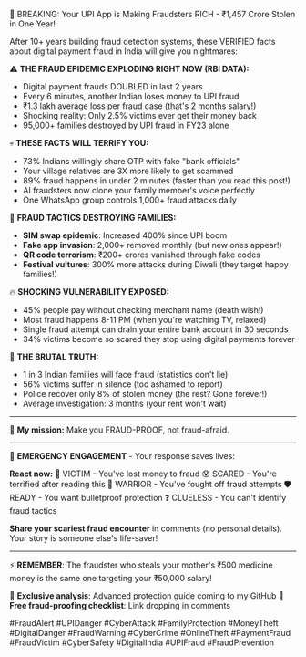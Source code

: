 🚨 BREAKING: Your UPI App is Making Fraudsters RICH - ₹1,457 Crore Stolen in One Year!

After 10+ years building fraud detection systems, these VERIFIED facts about digital payment fraud in India will give you nightmares:

⚠️ **THE FRAUD EPIDEMIC EXPLODING RIGHT NOW (RBI DATA):**

- Digital payment frauds DOUBLED in last 2 years
- Every 6 minutes, another Indian loses money to UPI fraud
- ₹1.3 lakh average loss per fraud case (that's 2 months salary!)
- Shocking reality: Only 2.5% victims ever get their money back
- 95,000+ families destroyed by UPI fraud in FY23 alone

💀 **THESE FACTS WILL TERRIFY YOU:**

- 73% Indians willingly share OTP with fake "bank officials"
- Your village relatives are 3X more likely to get scammed
- 89% fraud happens in under 2 minutes (faster than you read this post!)
- AI fraudsters now clone your family member's voice perfectly
- One WhatsApp group controls 1,000+ fraud attacks daily

🎯 **FRAUD TACTICS DESTROYING FAMILIES:**

- **SIM swap epidemic**: Increased 400% since UPI boom
- **Fake app invasion**: 2,000+ removed monthly (but new ones appear!)
- **QR code terrorism**: ₹200+ crores vanished through fake codes
- **Festival vultures**: 300% more attacks during Diwali (they target happy families!)

🔥 **SHOCKING VULNERABILITY EXPOSED:**

- 45% people pay without checking merchant name (death wish!)
- Most fraud happens 8-11 PM (when you're watching TV, relaxed)
- Single fraud attempt can drain your entire bank account in 30 seconds
- 34% victims become so scared they stop using digital payments forever

💸 **THE BRUTAL TRUTH:**

- 1 in 3 Indian families will face fraud (statistics don't lie)
- 56% victims suffer in silence (too ashamed to report)
- Police recover only 8% of stolen money (the rest? Gone forever!)
- Average investigation: 3 months (your rent won't wait)

---

🎯 **My mission:** Make you FRAUD-PROOF, not fraud-afraid.

---

💬 **EMERGENCY ENGAGEMENT** - Your response saves lives:

**React now:**
🚨 VICTIM - You've lost money to fraud
😰 SCARED - You're terrified after reading this
💪 WARRIOR - You've fought off fraud attempts
🛡️ READY - You want bulletproof protection
❓ CLUELESS - You can't identify fraud tactics

**Share your scariest fraud encounter** in comments (no personal details). Your story is someone else's life-saver!

---

⚡ **REMEMBER**: The fraudster who steals your mother's ₹500 medicine money is the same one targeting your ₹50,000 salary!

🔗 **Exclusive analysis**: Advanced protection guide coming to my GitHub
📄 **Free fraud-proofing checklist**: Link dropping in comments

#FraudAlert #UPIDanger #CyberAttack #FamilyProtection #MoneyTheft #DigitalDanger #FraudWarning #CyberCrime #OnlineTheft #PaymentFraud #FraudVictim #CyberSafety #DigitalIndia #UPIFraud #FraudPrevention

